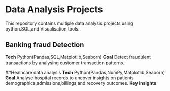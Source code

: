 # Data Analysis Projects
This repository contains multiple data analysis projects using python.SQL,and Visualisation tools.

## Banking fraud Detection
**Tech** Python(Pandas,SQL,Matplotlib,Seaborn)
**Goal** Detect fraudulent transactions by analysing customer transaction patterns.

##Healhcare data analysis
**Tech** Python(Pandas,NumPy,Matplotlib,Seaborn)
**Goal** Analyse hospital records to uncover insights on patients demographics,admissions,billings,and recovery outcomes.
**Key insights**
